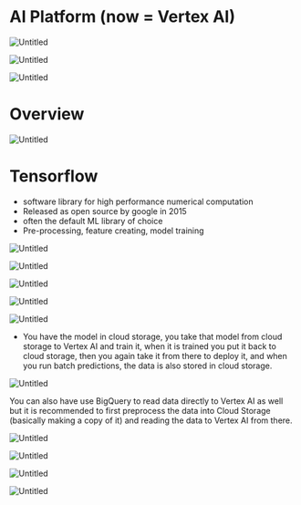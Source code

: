 # AI Platform (now = Vertex AI)

![Untitled](AI%20Platform%20(now%20=%20Vertex%20AI)%20bac799268b0247ea854a696bd6bb74d2/Untitled.png)

![Untitled](AI%20Platform%20(now%20=%20Vertex%20AI)%20bac799268b0247ea854a696bd6bb74d2/Untitled%201.png)

![Untitled](AI%20Platform%20(now%20=%20Vertex%20AI)%20bac799268b0247ea854a696bd6bb74d2/Untitled%202.png)

# Overview

![Untitled](AI%20Platform%20(now%20=%20Vertex%20AI)%20bac799268b0247ea854a696bd6bb74d2/Untitled%203.png)

# Tensorflow

- software library for high performance numerical computation
- Released as open source by google in 2015
- often the default ML library of choice
- Pre-processing, feature creating, model training

![Untitled](AI%20Platform%20(now%20=%20Vertex%20AI)%20bac799268b0247ea854a696bd6bb74d2/Untitled%204.png)

![Untitled](AI%20Platform%20(now%20=%20Vertex%20AI)%20bac799268b0247ea854a696bd6bb74d2/Untitled%205.png)

![Untitled](AI%20Platform%20(now%20=%20Vertex%20AI)%20bac799268b0247ea854a696bd6bb74d2/Untitled%206.png)

![Untitled](AI%20Platform%20(now%20=%20Vertex%20AI)%20bac799268b0247ea854a696bd6bb74d2/Untitled%207.png)

![Untitled](AI%20Platform%20(now%20=%20Vertex%20AI)%20bac799268b0247ea854a696bd6bb74d2/Untitled%208.png)

- You have the model in cloud storage, you take that model from cloud storage to Vertex AI and train it, when it is trained you put it back to cloud storage, then you again take it from there to deploy it, and when you run batch predictions, the data is also stored in cloud storage.

![Untitled](AI%20Platform%20(now%20=%20Vertex%20AI)%20bac799268b0247ea854a696bd6bb74d2/Untitled%209.png)

You can also have use BigQuery to read data directly to Vertex AI as well but it is recommended to first preprocess the data into Cloud Storage (basically making a copy of it) and reading the data to Vertex AI from there.

![Untitled](AI%20Platform%20(now%20=%20Vertex%20AI)%20bac799268b0247ea854a696bd6bb74d2/Untitled%2010.png)

![Untitled](AI%20Platform%20(now%20=%20Vertex%20AI)%20bac799268b0247ea854a696bd6bb74d2/Untitled%2011.png)

![Untitled](AI%20Platform%20(now%20=%20Vertex%20AI)%20bac799268b0247ea854a696bd6bb74d2/Untitled%2012.png)

![Untitled](AI%20Platform%20(now%20=%20Vertex%20AI)%20bac799268b0247ea854a696bd6bb74d2/Untitled%2013.png)